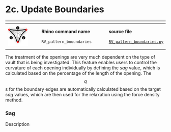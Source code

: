 # 2c. Update Boundaries

<table><thead><tr><th width="221"></th><th width="253"></th><th></th></tr></thead><tbody><tr><td><img src="../../.gitbook/assets/RV_boundaries (1).svg" alt="" data-size="original"></td><td><p><strong>Rhino command name</strong></p><p><code>RV_pattern_bnoundaries</code></p></td><td><p><strong>source file</strong></p><p><a href="../../../plugin/RV_pattern_boundaries.py"><code>RV_pattern_boundaries.py</code></a></p></td></tr></tbody></table>

The treatment of the openings are very much dependent on the type of vault that is being investigated.  This feature enables users to control the curvature of each opening individually by defining the _sag_ value, which is calculated based on the percentage of the length of the opening. The $$q$$s for the boundary edges are automatically calculated based on the target _sag_ values, which are then used for the relaxation using the force density method.&#x20;

### Sag

Description

